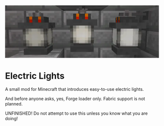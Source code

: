 ![Banner image](assets/Banner.webp)
# Electric Lights
A small mod for Minecraft that introduces easy-to-use electric lights.

And before anyone asks, yes, Forge loader only. Fabric support is not planned.

UNFINISHED! Do not attempt to use this unless you know what you are doing!
